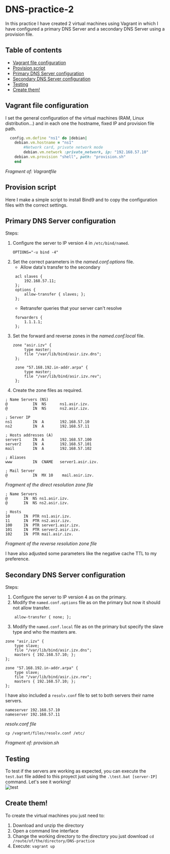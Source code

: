 # DNS-practice-2
In this practice I have created 2 virtual machines using Vagrant in which I have configured a primary DNS Server and a secondary DNS Server using a provision file.

## Table of contents
  - [Vagrant file configuration](#vagrant-file-configuration)
  - [Provision script](#provision-script)
  - [Primary DNS Server configuration](#primary-dns-server-configuration)
  - [Secondary DNS Server configuration](#secondary-dns-server-configuration)
  - [Testing](#testing)
  - [Create them!](#create-them)

## Vagrant file configuration
I set the general configuration of the virtual machines (RAM, Linux distribution...) and in each one the hostname, fixed IP and provision file path.
```ruby
  config.vm.define "ns1" do |debian|
    debian.vm.hostname = "ns1"
        #Network card, private network mode
        debian.vm.network :private_network, ip: "192.168.57.10"
    debian.vm.provision "shell", path: "provision.sh"
    end
```
*Fragment of: Vagrantfile*
 
## Provision script
Here I make a simple script to install Bind9 and to copy the configuration files with the correct settings.

## Primary DNS Server configuration
Steps:
1. Configure the server to IP version 4 in `/etc/bind/named`.
    ```
    OPTIONS="-u bind -4"
    ```
2. Set the correct parameters in the _named.conf.options_ file.
   -  Allow data's transfer to the secondary
   ```
    acl slaves {
        192.168.57.11;
    };
    options {
        allow-transfer { slaves; };
    };
    ```
    - Retransfer queries that your server can't resolve
   ```
    forwarders {
		1.1.1.1;
	};
    ```
3. Set the forward and reverse zones in the _named.conf.local_ file.
   ```
   zone "asir.izv" {
        type master;
        file "/var/lib/bind/asir.izv.dns";
    };

    zone "57.168.192.in-addr.arpa" {
        type master;
        file "/var/lib/bind/asir.izv.rev";
    };
   ```
4. Create the zone files as required.
```
; Name Servers (NS)
@ 			IN	NS 		ns1.asir.izv.
@ 			IN	NS 		ns2.asir.izv.

; Server IP
ns1			IN  A 		192.168.57.10
ns2			IN  A 		192.168.57.11

; Hosts addresses (A)
server1		IN	A 		192.168.57.100
server2 	IN  A 		192.168.57.101
mail		IN	A 		192.168.57.102

; Aliases
www		 	IN 	CNAME 	server1.asir.izv.

; Mail Server
@			IN  MX 10	 mail.asir.izv.

```
*Fragment of the direct resolution zone file*

```
; Name Servers
@ 		IN 	NS ns1.asir.izv.
@ 		IN 	NS ns2.asir.izv.

; Hosts
10		IN  PTR ns1.asir.izv.
11		IN  PTR ns2.asir.izv.
100		IN  PTR server1.asir.izv.
101		IN  PTR server2.asir.izv.
102		IN  PTR mail.asir.izv.

```
*Fragment of the reverse resolution zone file*

I have also adjusted some parameters like the negative cache TTL to my preference.
   
## Secondary DNS Server configuration
Steps:
1. Configure the server to IP version 4 as on the primary.
2. Modify the `named.conf.options` file as on the primary but now it should not allow transfer.
```
    allow-transfer { none; };
```
3. Modify the `named.conf.local` file as on the primary but specify the slave type and who the masters are.
```
zone "asir.izv" {
	type slave;
	file "/var/lib/bind/asir.izv.dns";
	masters { 192.168.57.10; };
};

zone "57.168.192.in-addr.arpa" {
	type slave;
	file "/var/lib/bind/asir.izv.rev";
	masters { 192.168.57.10; };
};
```

I have also included a `resolv.conf` file to set to both servers their name servers.
```
nameserver 192.168.57.10
nameserver 192.168.57.11
```
*resolv.conf file*
```
cp /vagrant/files/resolv.conf /etc/
```
*Fragment of: provision.sh*

## Testing
To test if the servers are working as expected, you can execute the `test.bat` file added to this proyect just using the `.\test.bat [server-IP]` command.
Let's see it working!  
![test](https://github.com/xtabay00/practiceDNS-2/assets/151829005/593d2d2e-11e3-4035-ad67-0b4abb21c440)

 
## Create them!
To create the virtual machines you just need to:
1. Download and unzip the directory
2. Open a command line interface
3. Change the working directory to the directory you just download
    `cd /route/of/the/directory/DNS-practice`
4. Execute: `vagrant up`
